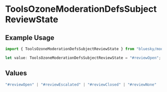 # ToolsOzoneModerationDefsSubjectReviewState

## Example Usage

```typescript
import { ToolsOzoneModerationDefsSubjectReviewState } from "bluesky/models/components";

let value: ToolsOzoneModerationDefsSubjectReviewState = "#reviewOpen";
```

## Values

```typescript
"#reviewOpen" | "#reviewEscalated" | "#reviewClosed" | "#reviewNone"
```